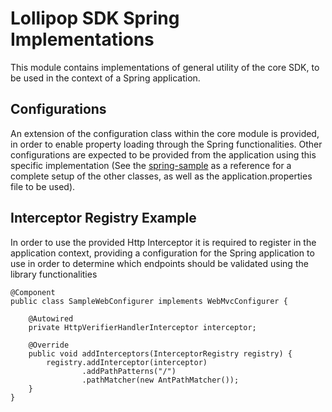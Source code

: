 # Lollipop SDK Spring Implementations

This module contains implementations of general utility of the core SDK, to be used in the context of a Spring
application.

## Configurations

An extension of the configuration class within the core module is provided, in order to enable property loading
through the Spring functionalities. Other configurations are expected to be provided from the application using
this specific implementation (See the [spring-sample](../samples/spring) as a reference for a complete setup
of the other classes, as well as the application.properties file to be used).

## Interceptor Registry Example

In order to use the provided Http Interceptor it is required to register in the application context, providing
a configuration for the Spring application to use in order to determine which endpoints should be validated using
the library functionalities

```
@Component
public class SampleWebConfigurer implements WebMvcConfigurer {

    @Autowired
    private HttpVerifierHandlerInterceptor interceptor;

    @Override
    public void addInterceptors(InterceptorRegistry registry) {
        registry.addInterceptor(interceptor)
                .addPathPatterns("/")
                .pathMatcher(new AntPathMatcher());
    }
}
```